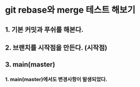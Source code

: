 # git rebase와 merge 테스트 해보기

## 1. 기본 커밋과 푸쉬를 해본다.
## 2. 브랜치를 시작점을 만든다. (시작점)

## 3. main(master)
### 1. main(master)에서도 변경사항이 발생되었다.